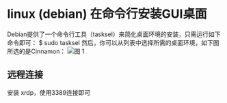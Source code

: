 # linux (debian) 在命令行安装GUI桌面



Debian提供了一个命令行工具（tasksel）来简化桌面环境的安装，只需运行如下命令即可：
$ sudo tasksel
然后，你可以从列表中选择所需的桌面环境，如下图所选的是Cinnamon：
![图 1](https://dlpu.coding.net/p/img/d/img/git/raw/master/881b21e9bab7429cb2b46a7063ed2d872d199dd11ffdec27d9c393a6adbf8fa2.png)  


## 远程连接
安装 xrdp，使用3389连接即可

